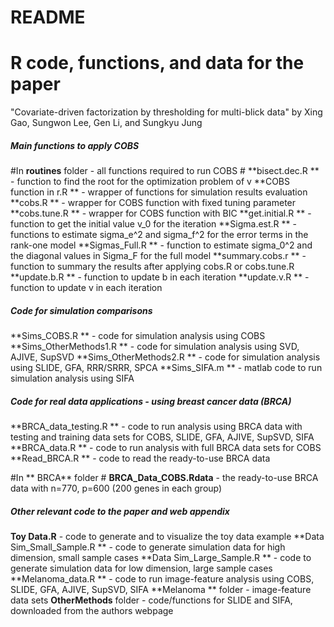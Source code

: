 # README
# R code, functions, and data for the paper
"Covariate-driven factorization by thresholding for multi-blick data" by Xing Gao, Sungwon Lee, Gen Li, and Sungkyu Jung

##### Main functions to apply COBS #####
#In **routines** folder - all functions required to run COBS #
**bisect.dec.R ** - function to find the root for the optimization problem of v
**COBS function in r.R ** - wrapper of functions for simulation results evaluation
**cobs.R ** - wrapper for COBS function with fixed tuning parameter
**cobs.tune.R ** - wrapper for COBS function with BIC
**get.initial.R ** - function to get the initial value v_0 for the iteration
**Sigma.est.R ** - functions to estimate sigma_e^2 and sigma_f^2 for the error terms in the rank-one model
**Sigmas_Full.R ** - function to estimate sigma_0^2 and the diagonal values in Sigma_F for the full model
**summary.cobs.r ** - function to summary the results after applying cobs.R or cobs.tune.R
**update.b.R ** - function to update b in each iteration
**update.v.R ** - function to update v in each iteration

##### Code for simulation comparisons  #####
**Sims_COBS.R ** - code for simulation analysis using COBS
**Sims_OtherMethods1.R ** - code for simulation analysis using SVD, AJIVE, SupSVD
**Sims_OtherMethods2.R ** - code for simulation analysis using SLIDE, GFA, RRR/SRRR, SPCA
**Sims_SIFA.m ** - matlab code to run simulation analysis using SIFA

##### Code for real data applications - using breast cancer data (BRCA) #####
**BRCA_data_testing.R ** - code to run analysis using BRCA data with testing and training data sets for COBS, SLIDE, GFA, AJIVE, SupSVD, SIFA
**BRCA_data.R ** - code to run analysis with full BRCA data sets for COBS
**Read_BRCA.R ** - code to read the ready-to-use BRCA data

#In ** BRCA** folder #
**BRCA_Data_COBS.Rdata** - the ready-to-use BRCA data with n=770, p=600 (200 genes in each group)


##### Other relevant code to the paper and web appendix #####
**Toy Data.R**  - code to generate and to visualize the toy data example
**Data Sim_Small_Sample.R ** - code to generate simulation data for high dimension, small sample cases
**Data Sim_Large_Sample.R ** - code to generate simulation data for low dimension, large sample cases
**Melanoma_data.R ** - code to run image-feature analysis using COBS, SLIDE, GFA, AJIVE, SupSVD, SIFA
**Melanoma ** folder - image-feature data sets 
**OtherMethods** folder -  code/functions for SLIDE and SIFA, downloaded from the authors webpage


